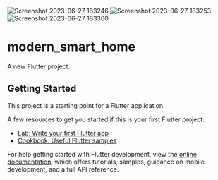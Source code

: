 ![Screenshot 2023-06-27 183246](https://github.com/elias79b/moder_samrt_home/assets/85472154/b933fc9d-afc1-4bbe-9237-607815a51673)
![Screenshot 2023-06-27 183253](https://github.com/elias79b/moder_samrt_home/assets/85472154/2ab91358-7aea-4f08-8559-55322b025633)
![Screenshot 2023-06-27 183300](https://github.com/elias79b/moder_samrt_home/assets/85472154/a8c77a03-9351-424a-8205-01fd00af6251)

# modern_smart_home

A new Flutter project.

## Getting Started

This project is a starting point for a Flutter application.

A few resources to get you started if this is your first Flutter project:

- [Lab: Write your first Flutter app](https://docs.flutter.dev/get-started/codelab)
- [Cookbook: Useful Flutter samples](https://docs.flutter.dev/cookbook)

For help getting started with Flutter development, view the
[online documentation](https://docs.flutter.dev/), which offers tutorials,
samples, guidance on mobile development, and a full API reference.


